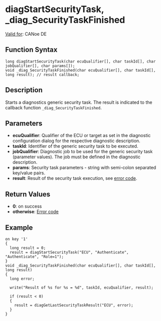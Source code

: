 # diagStartSecurityTask, _diag_SecurityTaskFinished

[Valid for](../../../Shared/FeatureAvailability.md): CANoe DE

## Function Syntax

```plaintext
long diagStartSecurityTask(char ecuQualifier[], char taskId[], char jobQualifier[], char params[]);
void _diag_SecurityTaskFinished(char ecuQualifier[], char taskId[], long result); // result callback;
```

## Description

Starts a diagnostics generic security task. The result is indicated to the callback function `_diag_SecurityTaskFinished`.

## Parameters

- **ecuQualifier**: Qualifier of the ECU or target as set in the diagnostic configuration dialog for the respective diagnostic description.
- **taskId**: Identifier of the generic security task to be executed.
- **jobQualifier**: Diagnostic job to be used for the generic security task (parameter values). The job must be defined in the diagnostic description.
- **params**: Security task parameters - string with semi-colon separated key/value pairs.
- **result**: Result of the security task execution, see [error code](../CAPLfunctionsDiagnosticsErrorCode.md).

## Return Values

- **0**: on success
- **otherwise**: [Error code](../CAPLfunctionsDiagnosticsErrorCode.md)

## Example

```plaintext
on key '1'
{
  long result = 0;
  result = diagStartSecurityTask("ECU", "Authenticate", "Authenticate", "Role=1");
}
void _diag_SecurityTaskFinished(char ecuQualifier[], char taskId[], long result)
{
  long error;

  write("Result of %s for %s = %d", taskId, ecuQualifier, result);

  if (result < 0)
  {
    result = diagGetLastSecurityTaskResult("ECU", error);
  }
}
```
